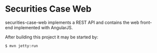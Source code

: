 # Securities Case Web

securities-case-web implements a REST API and contains the web front-end implemented with AngularJS.

After building this project it may be started by: 

    $ mvn jetty:run
